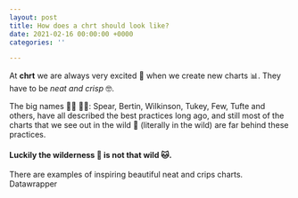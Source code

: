 ```yaml
---
layout: post
title: How does a chrt should look like?
date: 2021-02-16 00:00:00 +0000
categories: ''

---
```

At **chrt** we are always very excited 👯 when we create new charts 📊. They have to be _neat and crisp_ 🤓.

The big names 🧑‍🏫 👩‍🏫: Spear, Bertin, Wilkinson, Tukey, Few, Tufte and others, have all described the best practices long ago, and still most of the charts that we see out in the wild 🦁 (literally in the wild) are far behind these practices.

#### Luckily the wilderness 🦁 is not that wild 🐱.

There are examples of inspiring beautiful neat and crips charts. Datawrapper 